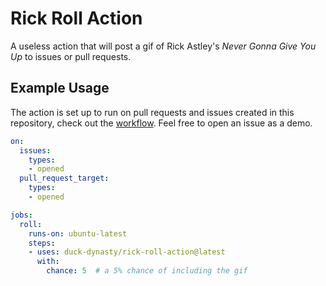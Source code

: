 # Rick Roll Action
A useless action that will post a gif of Rick Astley's _Never Gonna Give You Up_ to issues or pull requests.

## Example Usage
The action is set up to run on pull requests and issues created in this repository, check out the [workflow](.github/workflows/rick-roll.yml). Feel free to open an issue as a demo.

```yml
on:
  issues:
    types:
    - opened
  pull_request_target:
    types:
    - opened

jobs:
  roll:
    runs-on: ubuntu-latest
    steps:
    - uses: duck-dynasty/rick-roll-action@latest
      with:
        chance: 5  # a 5% chance of including the gif
```
